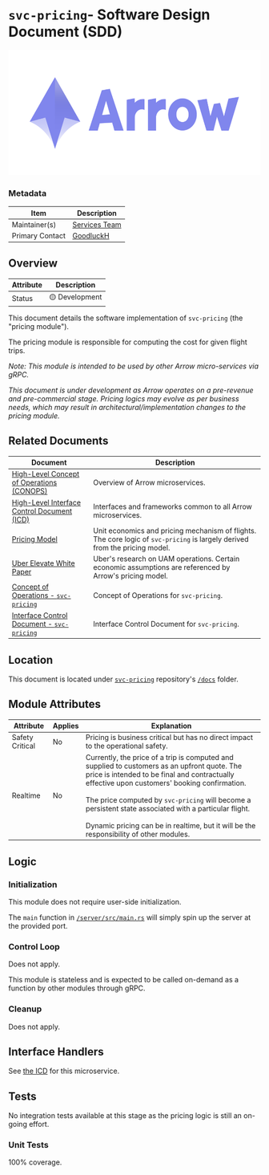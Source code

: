 # `svc-pricing`- Software Design Document (SDD)

<center>

<img src="https://github.com/Arrow-air/tf-github/raw/main/src/templates/doc-banner-services.png" style="height:250px" />

</center>

### Metadata

| Item | Description |
| --- | --- |
| Maintainer(s) | [Services Team](https://github.com/orgs/Arrow-air/teams/services) |
| Primary Contact |[GoodluckH](https://github.com/GoodluckH)|

## Overview

Attribute | Description
--- | ---
Status | :yellow_circle: Development

This document details the software implementation of `svc-pricing` (the "pricing module").

The pricing module is responsible for computing the cost for given flight trips. 





*Note: This module is intended to be used by other Arrow micro-services via gRPC.*

*This document is under development as Arrow operates on a pre-revenue and pre-commercial stage. Pricing logics may evolve as per business needs, which may result in architectural/implementation changes to the pricing module.*

## Related Documents

Document | Description
--- | ---
[High-Level Concept of Operations (CONOPS)](https://github.com/Arrow-air/se-services/blob/develop/docs/conops.md) | Overview of Arrow microservices.
[High-Level Interface Control Document (ICD)](https://github.com/Arrow-air/se-services/blob/develop/docs/icd.md) | Interfaces and frameworks common to all Arrow microservices.
[Pricing Model](https://docs.google.com/spreadsheets/d/1mjPtaIn3E5m7r4nyKt_sJKG9BSFm2ty7Gzo7OqERxwo) | Unit economics and pricing mechanism of flights. The core logic of `svc-pricing` is largely derived from the pricing model.
[Uber Elevate White Paper](https://evtol.news/__media/PDFs/UberElevateWhitePaperOct2016.pdf) | Uber's research on UAM operations. Certain economic assumptions are referenced by Arrow's pricing model.
[Concept of Operations - `svc-pricing`](./conops.md) | Concept of Operations for `svc-pricing`.
[Interface Control Document - `svc-pricing`](./icd.md) | Interface Control Document for `svc-pricing`.

## Location

This document is located under [`svc-pricing`](https://github.com/Arrow-air/svc-pricing) repository's [`/docs`](https://github.com/Arrow-air/svc-pricing/tree/main/docs) folder.

## Module Attributes

Attribute | Applies | Explanation
--- | --- | ---
Safety Critical | No | Pricing is business critical but has no direct impact to the operational safety. 
Realtime | No | Currently, the price of a trip is computed and supplied to customers as an upfront quote. The price is intended to be final and contractually effective upon customers' booking confirmation.<br /><br /> The price computed by `svc-pricing` will become a persistent state associated with a particular flight.<br /><br /> Dynamic pricing can be in realtime, but it will be the responsibility of  other modules.|


## Logic 

### Initialization

This module does not require user-side initialization.

The `main` function in [`/server/src/main.rs`](../server/src/main.rs) will simply spin up the server at the provided port.

### Control Loop

Does not apply. 

This module is stateless and is expected to be called on-demand as a function by other modules through gRPC.

### Cleanup

Does not apply.

## Interface Handlers

See [the ICD](./icd.md) for this microservice.


## Tests

No integration tests available at this stage as the pricing logic is still an on-going effort.

### Unit Tests

100% coverage.
